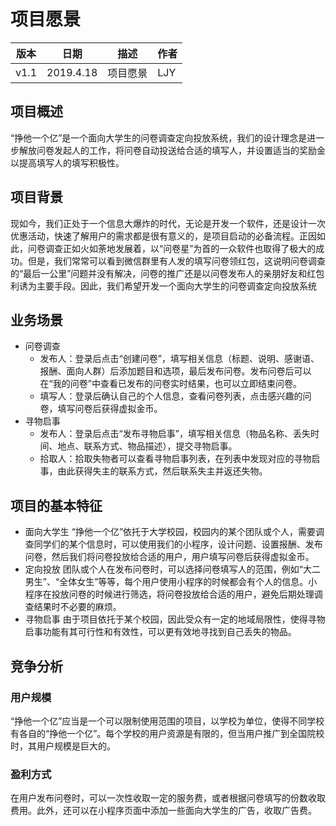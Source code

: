 # 项目愿景
   
      
         
| 版本 | 日期 | 描述 | 作者 |
| - | - | - | - |
| v1.1 | 2019.4.18 | 项目愿景 | LJY |

## 项目概述
“挣他一个亿”是一个面向大学生的问卷调查定向投放系统，我们的设计理念是进一步解放问卷发起人的工作，将问卷自动投送给合适的填写人，并设置适当的奖励金以提高填写人的填写积极性。
## 项目背景
现如今，我们正处于一个信息大爆炸的时代，无论是开发一个软件，还是设计一次优惠活动，快速了解用户的需求都是很有意义的，是项目启动的必备流程。正因如此，问卷调查正如火如荼地发展着，以“问卷星”为首的一众软件也取得了极大的成功。但是，我们常常可以看到微信群里有人发的填写问卷领红包，这说明问卷调查的“最后一公里”问题并没有解决，问卷的推广还是以问卷发布人的亲朋好友和红包利诱为主要手段。因此，我们希望开发一个面向大学生的问卷调查定向投放系统
## 业务场景
* 问卷调查
	* 发布人：登录后点击“创建问卷”，填写相关信息（标题、说明、感谢语、报酬、面向人群）后添加题目和选项，最后发布问卷。发布问卷后可以在“我的问卷”中查看已发布的问卷实时结果，也可以立即结束问卷。
	* 填写人：登录后确认自己的个人信息，查看问卷列表，点击感兴趣的问卷，填写问卷后获得虚拟金币。
* 寻物启事
	* 发布人：登录后点击“发布寻物启事”，填写相关信息（物品名称、丢失时间、地点、联系方式、物品描述），提交寻物启事。
	* 拾取人：拾取失物者可以查看寻物启事列表，在列表中发现对应的寻物启事，由此获得失主的联系方式，然后联系失主并返还失物。
## 项目的基本特征
* 面向大学生
“挣他一个亿”依托于大学校园，校园内的某个团队或个人，需要调查同学们的某个信息时，可以使用我们的小程序，设计问题、设置报酬、发布问卷，然后我们将问卷投放给合适的用户，用户填写问卷后获得虚拟金币。
* 定向投放
团队或个人在发布问卷时，可以选择问卷填写人的范围，例如“大二男生”、“全体女生”等等，每个用户使用小程序的时候都会有个人的信息。小程序在投放问卷的时候进行筛选，将问卷投放给合适的用户，避免后期处理调查结果时不必要的麻烦。
* 寻物启事
由于项目依托于某个校园，因此受众有一定的地域局限性，使得寻物启事功能有其可行性和有效性，可以更有效地寻找到自己丢失的物品。
## 竞争分析
### 用户规模
“挣他一个亿”应当是一个可以限制使用范围的项目，以学校为单位，使得不同学校有各自的“挣他一个亿”。每个学校的用户资源是有限的，但当用户推广到全国院校时，其用户规模是巨大的。
### 盈利方式
在用户发布问卷时，可以一次性收取一定的服务费，或者根据问卷填写的份数收取费用。此外，还可以在小程序页面中添加一些面向大学生的广告，收取广告费。
